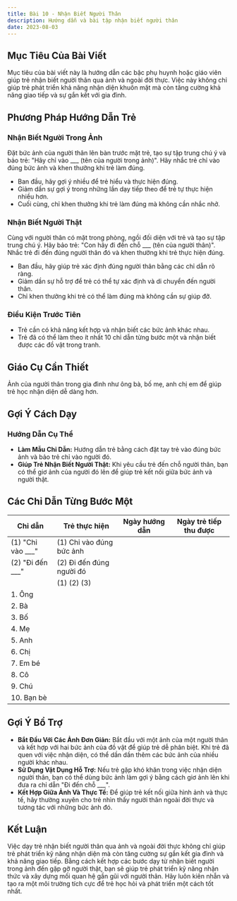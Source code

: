 ```yaml
---
title: Bài 10 - Nhận Biết Người Thân
description: Hướng dẫn và bài tập nhận biết người thân
date: 2023-08-03
---
```

## Mục Tiêu Của Bài Viết

Mục tiêu của bài viết này là hướng dẫn các bậc phụ huynh hoặc giáo viên giúp trẻ nhận biết người thân qua ảnh và ngoài đời thực. Việc này không chỉ giúp trẻ phát triển khả năng nhận diện khuôn mặt mà còn tăng cường khả năng giao tiếp và sự gắn kết với gia đình.

## Phương Pháp Hướng Dẫn Trẻ

### Nhận Biết Người Trong Ảnh

Đặt bức ảnh của người thân lên bàn trước mặt trẻ, tạo sự tập trung chú ý và bảo trẻ: "Hãy chỉ vào ___ (tên của người trong ảnh)". Hãy nhắc trẻ chỉ vào đúng bức ảnh và khen thưởng khi trẻ làm đúng.

- Ban đầu, hãy gợi ý nhiều để trẻ hiểu và thực hiện đúng.
- Giảm dần sự gợi ý trong những lần dạy tiếp theo để trẻ tự thực hiện nhiều hơn.
- Cuối cùng, chỉ khen thưởng khi trẻ làm đúng mà không cần nhắc nhở.

### Nhận Biết Người Thật

Cùng với người thân có mặt trong phòng, ngồi đối diện với trẻ và tạo sự tập trung chú ý. Hãy bảo trẻ: "Con hãy đi đến chỗ ___ (tên của người thân)". Nhắc trẻ đi đến đúng người thân đó và khen thưởng khi trẻ thực hiện đúng.

- Ban đầu, hãy giúp trẻ xác định đúng người thân bằng các chỉ dẫn rõ ràng.
- Giảm dần sự hỗ trợ để trẻ có thể tự xác định và di chuyển đến người thân.
- Chỉ khen thưởng khi trẻ có thể làm đúng mà không cần sự giúp đỡ.

### Điều Kiện Trước Tiên

- Trẻ cần có khả năng kết hợp và nhận biết các bức ảnh khác nhau.
- Trẻ đã có thể làm theo ít nhất 10 chỉ dẫn từng bước một và nhận biết được các đồ vật trong tranh.

## Giáo Cụ Cần Thiết

Ảnh của người thân trong gia đình như ông bà, bố mẹ, anh chị em để giúp trẻ học nhận diện dễ dàng hơn.

## Gợi Ý Cách Dạy

### Hướng Dẫn Cụ Thể

- **Làm Mẫu Chỉ Dẫn:** Hướng dẫn trẻ bằng cách đặt tay trẻ vào đúng bức ảnh và bảo trẻ chỉ vào người đó.
- **Giúp Trẻ Nhận Biết Người Thật:** Khi yêu cầu trẻ đến chỗ người thân, bạn có thể giơ ảnh của người đó lên để giúp trẻ kết nối giữa bức ảnh và người thật.

## Các Chỉ Dẫn Từng Bước Một

| Chỉ dẫn                  | Trẻ thực hiện                                                        | Ngày hướng dẫn | Ngày trẻ tiếp thu được  |
|--------------------------|---------------------------------------------------------------------|----------------|--------------------------|
| (1) "Chỉ vào ___"        | (1) Chỉ vào đúng bức ảnh                                            |                |                          |
| (2) "Đi đến ___"         | (2) Đi đến đúng người đó                                            |                |                          |
|                          | (1) (2) (3)                                                         |                |                          |
| 1. Ông                   |                                                                      |                |                          |
| 2. Bà                    |                                                                      |                |                          |
| 3. Bố                    |                                                                      |                |                          |
| 4. Mẹ                    |                                                                      |                |                          |
| 5. Anh                   |                                                                      |                |                          |
| 6. Chị                   |                                                                      |                |                          |
| 7. Em bé                 |                                                                      |                |                          |
| 8. Cô                    |                                                                      |                |                          |
| 9. Chú                   |                                                                      |                |                          |
| 10. Bạn bè               |                                                                      |                |                          |

## Gợi Ý Bổ Trợ

- **Bắt Đầu Với Các Ảnh Đơn Giản:** Bắt đầu với một ảnh của một người thân và kết hợp với hai bức ảnh của đồ vật để giúp trẻ dễ phân biệt. Khi trẻ đã quen với việc nhận diện, có thể dần dần thêm các bức ảnh của nhiều người khác nhau.
- **Sử Dụng Vật Dụng Hỗ Trợ:** Nếu trẻ gặp khó khăn trong việc nhận diện người thân, bạn có thể dùng bức ảnh làm gợi ý bằng cách giơ ảnh lên khi đưa ra chỉ dẫn "Đi đến chỗ ___".
- **Kết Hợp Giữa Ảnh Và Thực Tế:** Để giúp trẻ kết nối giữa hình ảnh và thực tế, hãy thường xuyên cho trẻ nhìn thấy người thân ngoài đời thực và tương tác với những bức ảnh đó.

## Kết Luận

Việc dạy trẻ nhận biết người thân qua ảnh và ngoài đời thực không chỉ giúp trẻ phát triển kỹ năng nhận diện mà còn tăng cường sự gắn kết gia đình và khả năng giao tiếp. Bằng cách kết hợp các bước dạy từ nhận biết người trong ảnh đến gặp gỡ người thật, bạn sẽ giúp trẻ phát triển kỹ năng nhận thức và xây dựng mối quan hệ gần gũi với người thân. Hãy luôn kiên nhẫn và tạo ra một môi trường tích cực để trẻ học hỏi và phát triển một cách tốt nhất.

